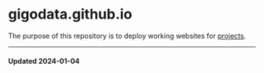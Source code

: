 # gigodata.github.io

The purpose of this repository is to deploy working websites for [projects](https://gigodata.github.io).

----

#### Updated 2024-01-04
